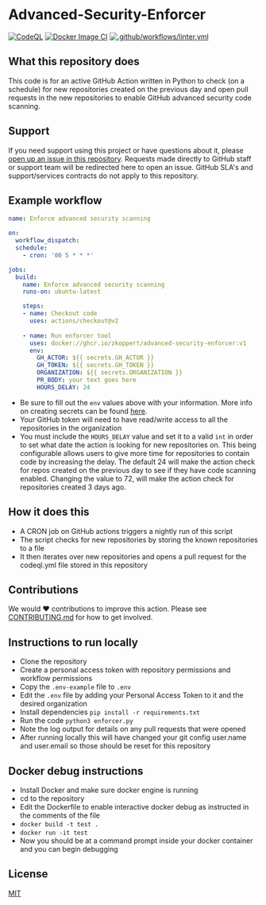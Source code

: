 # Advanced-Security-Enforcer
[![CodeQL](https://github.com/zkoppert/advanced-security-enforcer/actions/workflows/codeql-analysis.yml/badge.svg)](https://github.com/zkoppert/advanced-security-enforcer/actions/workflows/codeql-analysis.yml)
[![Docker Image CI](https://github.com/zkoppert/advanced-security-enforcer/actions/workflows/docker-image.yml/badge.svg)](https://github.com/zkoppert/advanced-security-enforcer/actions/workflows/docker-image.yml)
[![.github/workflows/linter.yml](https://github.com/zkoppert/advanced-security-enforcer/actions/workflows/linter.yml/badge.svg)](https://github.com/zkoppert/advanced-security-enforcer/actions/workflows/linter.yml)

## What this repository does
This code is for an active GitHub Action written in Python to check (on a schedule) for new repositories created on the previous day and open pull requests in the new repositories to enable GitHub advanced security code scanning.

## Support
If you need support using this project or have questions about it, please [open up an issue in this repository](https://github.com/zkoppert/advanced-security-enforcer/issues). Requests made directly to GitHub staff or support team will be redirected here to open an issue. GitHub SLA's and support/services contracts do not apply to this repository.

## Example workflow
```yaml
name: Enforce advanced security scanning

on:
  workflow_dispatch:
  schedule:
    - cron: '00 5 * * *'

jobs:
  build:
    name: Enforce advanced security scanning
    runs-on: ubuntu-latest

    steps:
    - name: Checkout code
      uses: actions/checkout@v2
    
    - name: Run enforcer tool
      uses: docker://ghcr.io/zkoppert/advanced-security-enforcer:v1
      env:
        GH_ACTOR: ${{ secrets.GH_ACTOR }}
        GH_TOKEN: ${{ secrets.GH_TOKEN }}
        ORGANIZATION: ${{ secrets.ORGANIZATION }}
        PR_BODY: your text goes here
        HOURS_DELAY: 24
```
- Be sure to fill out the `env` values above with your information. More info on creating secrets can be found [here](https://docs.github.com/en/actions/security-guides/encrypted-secrets).
- Your GitHub token will need to have read/write access to all the repositories in the organization
- You must include the `HOURS_DELAY` value and set it to a valid `int` in order to set what date the action is looking for new repositories on.
  This being configurable allows users to give more time for repositories to contain code by increasing the delay.
  The default 24 will make the action check for repos created on the previous day to see if they have code scanning enabled.
  Changing the value to 72, will make the action check for repositories created 3 days ago.

## How it does this
- A CRON job on GitHub actions triggers a nightly run of this script
- The script checks for new repositories by storing the known repositories to a file
- It then iterates over new repositories and opens a pull request for the codeql.yml file stored in this repository

## Contributions
We would :heart: contributions to improve this action. Please see [CONTRIBUTING.md](./CONTRIBUTING.md) for how to get involved.

## Instructions to run locally
- Clone the repository
- Create a personal access token with repository permissions and workflow permissions
- Copy the `.env-example` file to `.env`
- Edit the `.env` file by adding your Personal Access Token to it and the desired organization
- Install dependencies `pip install -r requirements.txt`
- Run the code `python3 enforcer.py`
- Note the log output for details on any pull requests that were opened
- After running locally this will have changed your git config user.name and user.email so those should be reset for this repository

## Docker debug instructions
- Install Docker and make sure docker engine is running
- cd to the repository
- Edit the Dockerfile to enable interactive docker debug as instructed in the comments of the file
- `docker build -t test .`
- `docker run -it test`
- Now you should be at a command prompt inside your docker container and you can begin debugging

## License
[MIT](./LICENSE)
